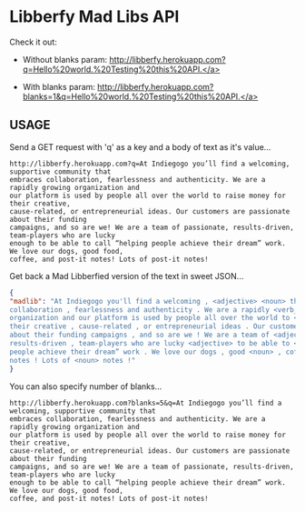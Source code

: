 # Libberfy Mad Libs API

Check it out:
- Without blanks param:
<a href="http://libberfy.herokuapp.com?q=Hello%20world.%20Testing%20this%20API.">http://libberfy.herokuapp.com?q=Hello%20world.%20Testing%20this%20API.</a>

- With blanks param:
<a href="http://libberfy.herokuapp.com?blanks=1&q=Hello%20world.%20Testing%20this%20API.">http://libberfy.herokuapp.com?blanks=1&q=Hello%20world.%20Testing%20this%20API.</a>


## USAGE
Send a GET request with 'q' as a key and a body of text as it's value...
```
http://libberfy.herokuapp.com?q=At Indiegogo you’ll find a welcoming, supportive community that
embraces collaboration, fearlessness and authenticity. We are a rapidly growing organization and
our platform is used by people all over the world to raise money for their creative,
cause-related, or entrepreneurial ideas. Our customers are passionate about their funding
campaigns, and so are we! We are a team of passionate, results-driven, team-players who are lucky
enough to be able to call “helping people achieve their dream” work. We love our dogs, good food,
coffee, and post-it notes! Lots of post-it notes!
```

Get back a Mad Libberfied version of the text in sweet JSON...
```json
{
"madlib": "At Indiegogo you'll find a welcoming , <adjective> <noun> that embraces
collaboration , fearlessness and authenticity . We are a rapidly <verb_ending_with_ing>
organization and our platform is used by people all over the world to <verb> <noun> for
their creative , cause-related , or entrepreneurial ideas . Our customers are passionate
about their funding campaigns , and so are we ! We are a team of <adjective> ,
results-driven , team-players who are lucky <adjective> to be able to <verb> “helping
people achieve their dream” work . We love our dogs , good <noun> , coffee , and post-it
notes ! Lots of <noun> notes !"
}
```

You can also specify number of blanks...
```
http://libberfy.herokuapp.com?blanks=5&q=At Indiegogo you’ll find a welcoming, supportive community that
embraces collaboration, fearlessness and authenticity. We are a rapidly growing organization and
our platform is used by people all over the world to raise money for their creative,
cause-related, or entrepreneurial ideas. Our customers are passionate about their funding
campaigns, and so are we! We are a team of passionate, results-driven, team-players who are lucky
enough to be able to call “helping people achieve their dream” work. We love our dogs, good food,
coffee, and post-it notes! Lots of post-it notes!
```